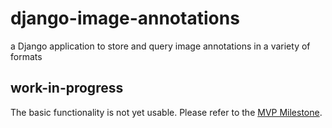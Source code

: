 # django-image-annotations
a Django application to store and query image annotations in a variety of formats

## work-in-progress
The basic functionality is not yet usable. Please refer to the [MVP Milestone](https://github.com/ResonantGeoData/django-image-annotations/milestone/1).
